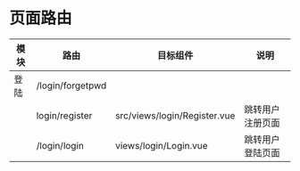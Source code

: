 # 页面路由

| 模块 | 路由             | 目标组件                     | 说明             |
| ---- | ---------------- | ---------------------------- | ---------------- |
| 登陆 | /login/forgetpwd |                              |                  |
|      | login/register   | src/views/login/Register.vue | 跳转用户注册页面 |
|      | /login/login     | views/login/Login.vue        | 跳转用户登陆页面 |

